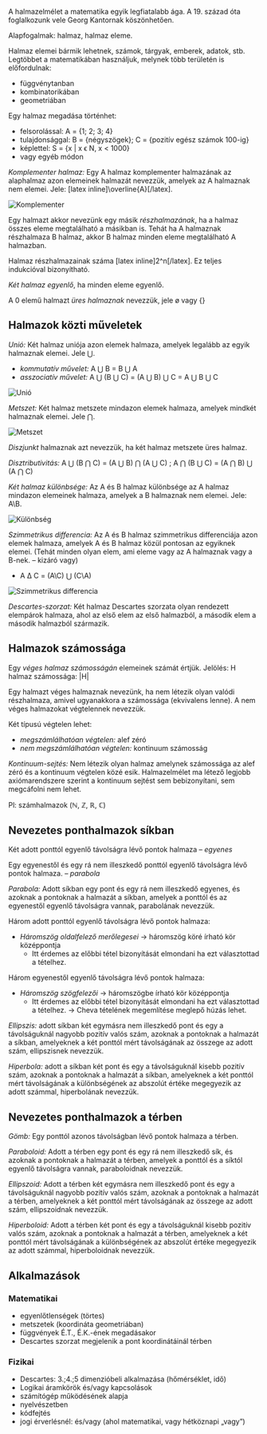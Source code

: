 A halmazelmélet a matematika egyik legfiatalabb ága. A 19. század óta foglalkozunk vele Georg Kantornak köszönhetően.

Alapfogalmak: halmaz, halmaz eleme.

Halmaz elemei bármik lehetnek, számok, tárgyak, emberek, adatok, stb. Legtöbbet a matematikában használjuk, melynek több területén is előfordulnak:

 - függvénytanban
 - kombinatorikában
 - geometriában

Egy halmaz megadása történhet:

 - felsorolással: A = {1; 2; 3; 4}
 - tulajdonsággal: B = {négyszögek}; C = {pozitív egész számok 100-ig}
 - képlettel: S = {x | x ϵ N, x < 1000}
 - vagy egyéb módon

*Komplementer halmaz:* Egy A halmaz komplementer halmazának az alaphalmaz azon elemeinek halmazát nevezzük, amelyek az A halmaznak nem elemei. Jele: [latex inline]\overline{A}[/latex].

![Komplementer](http://i.imgur.com/6Zy6sqS.png)

Egy halmazt akkor nevezünk egy másik *részhalmazának*, ha a halmaz összes eleme megtalálható a másikban is. Tehát ha A halmaznak részhalmaza B halmaz, akkor B halmaz minden eleme megtalálható A halmazban.

Halmaz részhalmazainak száma [latex inline]2^n[/latex]. Ez teljes indukcióval bizonyítható.

*Két halmaz egyenlő*, ha minden eleme egyenlő.

A 0 elemű halmazt *üres halmaznak* nevezzük, jele ø vagy {}

## Halmazok közti műveletek

*Unió:* Két halmaz uniója azon elemek halmaza, amelyek legalább az egyik halmaznak elemei. Jele ⋃.

 - *kommutatív művelet:* A ⋃ B = B ⋃ A
 - *asszociatív művelet:* A ⋃ (B ⋃ C) = (A ⋃ B) ⋃ C = A ⋃ B ⋃ C

![Unió](http://i.imgur.com/6Tgq2UN.png)

*Metszet:* Két halmaz metszete mindazon elemek halmaza, amelyek mindkét halmaznak elemei. Jele ⋂.

![Metszet](http://i.imgur.com/xUhQG8t.png)

*Diszjunkt* halmaznak azt nevezzük, ha két halmaz metszete üres halmaz.

*Disztributivitás:* A ⋃ (B ⋂ C) = (A ⋃ B) ⋂ (A ⋃ C) ;  A ⋂ (B ⋃ C) = (A ⋂ B) ⋃ (A ⋂ C)

*Két halmaz különbsége:* Az A és B halmaz különbsége az A halmaz mindazon elemeinek halmaza, amelyek a B halmaznak nem elemei. Jele: A\B.

![Különbség](http://i.imgur.com/p4OhxFZ.png)

*Szimmetrikus differencia:* Az A és B halmaz szimmetrikus differenciája azon elemek halmaza, amelyek A és B halmaz közül pontosan az egyiknek elemei. (Tehát minden olyan elem, ami eleme vagy az A halmaznak vagy a B-nek. – kizáró vagy)

 - A Δ C = (A\C) ⋃ (C\A)

![Szimmetrikus differencia](http://i.imgur.com/ZSndnLQ.png)

*Descartes-szorzat:* Két halmaz Descartes szorzata olyan rendezett elempárok halmaza, ahol az első elem az első halmazból, a második elem a második halmazból származik.

## Halmazok számossága

Egy *véges halmaz számosságán* elemeinek számát értjük. Jelölés: H halmaz számossága: |H|

Egy halmazt véges halmaznak nevezünk, ha nem létezik olyan valódi részhalmaza, amivel ugyanakkora a számossága (ekvivalens lenne). A nem véges halmazokat végtelennek nevezzük.

Két típusú végtelen lehet:

 - *megszámlálhatóan végtelen:* alef zéró
 - *nem megszámlálhatóan végtelen:* kontinuum számosság

*Kontinuum-sejtés:* Nem létezik olyan halmaz amelynek számossága az alef zéró és a kontinuum végtelen közé esik. Halmazelmélet ma létező legjobb axiómarendszere szerint a kontinuum sejtést sem bebizonyítani, sem megcáfolni nem lehet.

Pl: számhalmazok (ℕ, ℤ, ℝ, ℂ)

## Nevezetes ponthalmazok síkban

Két adott ponttól egyenlő távolságra lévő pontok halmaza – *egyenes*

Egy egyenestől és egy rá nem illeszkedő ponttól egyenlő távolságra lévő pontok halmaza. – *parabola*

*Parabola:* Adott síkban egy pont és egy rá nem illeszkedő egyenes, és azoknak a pontoknak a halmazát a síkban, amelyek a ponttól és az egyenestől egyenlő távolságra vannak, parabolának nevezzük.

Három adott ponttól egyenlő távolságra lévő pontok halmaza:

 - *Háromszög oldalfelező merőlegesei* → háromszög köré írható kör középpontja
   + Itt érdemes az előbbi tétel bizonyítását elmondani ha ezt választottad a tételhez.

Három egyenestől egyenlő távolságra lévő pontok halmaza:

 - *Háromszög szögfelezői* → háromszögbe írható kör középpontja
   + Itt érdemes az előbbi tétel bizonyítását elmondani ha ezt választottad a tételhez. → Cheva tételének megemlítése meglepő húzás lehet.

*Ellipszis:* adott síkban két egymásra nem illeszkedő pont és egy a távolságuknál nagyobb pozitív valós szám, azoknak a pontoknak a halmazát a síkban, amelyeknek a két ponttól mért távolságának az összege az adott szám, ellipszisnek nevezzük.

*Hiperbola:* adott a síkban két pont és egy a távolságuknál kisebb pozitív szám, azoknak a pontoknak a halmazát a síkban, amelyeknek a két ponttól mért távolságának a különbségének az abszolút értéke megegyezik az adott számmal, hiperbolának nevezzük.

## Nevezetes ponthalmazok a térben

*Gömb:* Egy ponttól azonos távolságban lévő pontok halmaza a térben.

*Paraboloid:* Adott a térben egy pont és egy rá nem illeszkedő sík, és azoknak a pontoknak a halmazát a térben, amelyek a ponttól és a síktól egyenlő távolságra vannak, paraboloidnak nevezzük.

*Ellipszoid:* Adott a térben két egymásra nem illeszkedő pont és egy a távolságuknál nagyobb pozitív valós szám, azoknak a pontoknak a halmazát a térben, amelyeknek a két ponttól mért távolságának az összege az adott szám, ellipszoidnak nevezzük.

*Hiperboloid:* Adott a térben két pont és egy a távolságuknál kisebb pozitív valós szám, azoknak a pontoknak a halmazát a térben, amelyeknek a két ponttól mért távolságának a különbségének az abszolút értéke megegyezik az adott számmal, hiperboloidnak nevezzük.

## Alkalmazások

### Matematikai

 - egyenlőtlenségek (törtes)
 - metszetek (koordináta geometriában)
 - függvények É.T., É.K.-ének megadásakor
 - Descartes szorzat megjelenik a pont koordinátáinál térben

### Fizikai

 - Descartes: 3.;4.;5 dimenzióbeli alkalmazása (hőmérséklet, idő)
 - Logikai áramkörök és/vagy kapcsolások
 - számítógép működésének alapja
 - nyelvészetben
 - kódfejtés
 - jogi érverlésnél: és/vagy (ahol matematikai, vagy hétköznapi „vagy”)
